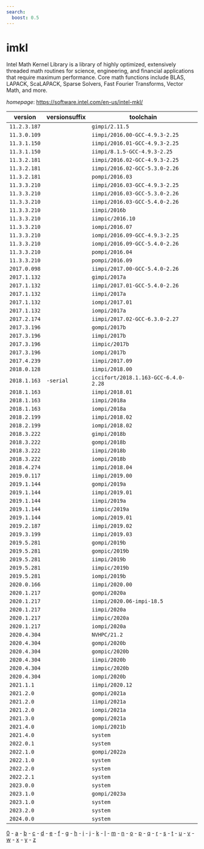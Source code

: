 ```yaml
---
search:
  boost: 0.5
---
```

# imkl

Intel Math Kernel Library is a library of highly optimized,  extensively threaded math routines for science, engineering, and financial  applications that require maximum performance. Core math functions include  BLAS, LAPACK, ScaLAPACK, Sparse Solvers, Fast Fourier Transforms, Vector Math, and more.

*homepage*: <https://software.intel.com/en-us/intel-mkl/>

version | versionsuffix | toolchain
--------|---------------|----------
``11.2.3.187`` |  | ``gimpi/2.11.5``
``11.3.0.109`` |  | ``iimpi/2016.00-GCC-4.9.3-2.25``
``11.3.1.150`` |  | ``iimpi/2016.01-GCC-4.9.3-2.25``
``11.3.1.150`` |  | ``iimpi/8.1.5-GCC-4.9.3-2.25``
``11.3.2.181`` |  | ``iimpi/2016.02-GCC-4.9.3-2.25``
``11.3.2.181`` |  | ``iimpi/2016.02-GCC-5.3.0-2.26``
``11.3.2.181`` |  | ``pompi/2016.03``
``11.3.3.210`` |  | ``iimpi/2016.03-GCC-4.9.3-2.25``
``11.3.3.210`` |  | ``iimpi/2016.03-GCC-5.3.0-2.26``
``11.3.3.210`` |  | ``iimpi/2016.03-GCC-5.4.0-2.26``
``11.3.3.210`` |  | ``iimpi/2016b``
``11.3.3.210`` |  | ``iimpic/2016.10``
``11.3.3.210`` |  | ``iompi/2016.07``
``11.3.3.210`` |  | ``iompi/2016.09-GCC-4.9.3-2.25``
``11.3.3.210`` |  | ``iompi/2016.09-GCC-5.4.0-2.26``
``11.3.3.210`` |  | ``pompi/2016.04``
``11.3.3.210`` |  | ``pompi/2016.09``
``2017.0.098`` |  | ``iimpi/2017.00-GCC-5.4.0-2.26``
``2017.1.132`` |  | ``gimpi/2017a``
``2017.1.132`` |  | ``iimpi/2017.01-GCC-5.4.0-2.26``
``2017.1.132`` |  | ``iimpi/2017a``
``2017.1.132`` |  | ``iompi/2017.01``
``2017.1.132`` |  | ``iompi/2017a``
``2017.2.174`` |  | ``iimpi/2017.02-GCC-6.3.0-2.27``
``2017.3.196`` |  | ``gompi/2017b``
``2017.3.196`` |  | ``iimpi/2017b``
``2017.3.196`` |  | ``iimpic/2017b``
``2017.3.196`` |  | ``iompi/2017b``
``2017.4.239`` |  | ``iimpi/2017.09``
``2018.0.128`` |  | ``iimpi/2018.00``
``2018.1.163`` | ``-serial`` | ``iccifort/2018.1.163-GCC-6.4.0-2.28``
``2018.1.163`` |  | ``iimpi/2018.01``
``2018.1.163`` |  | ``iimpi/2018a``
``2018.1.163`` |  | ``iompi/2018a``
``2018.2.199`` |  | ``iimpi/2018.02``
``2018.2.199`` |  | ``iompi/2018.02``
``2018.3.222`` |  | ``gimpi/2018b``
``2018.3.222`` |  | ``gompi/2018b``
``2018.3.222`` |  | ``iimpi/2018b``
``2018.3.222`` |  | ``iompi/2018b``
``2018.4.274`` |  | ``iimpi/2018.04``
``2019.0.117`` |  | ``iimpi/2019.00``
``2019.1.144`` |  | ``gompi/2019a``
``2019.1.144`` |  | ``iimpi/2019.01``
``2019.1.144`` |  | ``iimpi/2019a``
``2019.1.144`` |  | ``iimpic/2019a``
``2019.1.144`` |  | ``iompi/2019.01``
``2019.2.187`` |  | ``iimpi/2019.02``
``2019.3.199`` |  | ``iimpi/2019.03``
``2019.5.281`` |  | ``gompi/2019b``
``2019.5.281`` |  | ``gompic/2019b``
``2019.5.281`` |  | ``iimpi/2019b``
``2019.5.281`` |  | ``iimpic/2019b``
``2019.5.281`` |  | ``iompi/2019b``
``2020.0.166`` |  | ``iimpi/2020.00``
``2020.1.217`` |  | ``gompi/2020a``
``2020.1.217`` |  | ``iimpi/2020.06-impi-18.5``
``2020.1.217`` |  | ``iimpi/2020a``
``2020.1.217`` |  | ``iimpic/2020a``
``2020.1.217`` |  | ``iompi/2020a``
``2020.4.304`` |  | ``NVHPC/21.2``
``2020.4.304`` |  | ``gompi/2020b``
``2020.4.304`` |  | ``gompic/2020b``
``2020.4.304`` |  | ``iimpi/2020b``
``2020.4.304`` |  | ``iimpic/2020b``
``2020.4.304`` |  | ``iompi/2020b``
``2021.1.1`` |  | ``iimpi/2020.12``
``2021.2.0`` |  | ``gompi/2021a``
``2021.2.0`` |  | ``iimpi/2021a``
``2021.2.0`` |  | ``iompi/2021a``
``2021.3.0`` |  | ``gompi/2021a``
``2021.4.0`` |  | ``iompi/2021b``
``2021.4.0`` |  | ``system``
``2022.0.1`` |  | ``system``
``2022.1.0`` |  | ``gompi/2022a``
``2022.1.0`` |  | ``system``
``2022.2.0`` |  | ``system``
``2022.2.1`` |  | ``system``
``2023.0.0`` |  | ``system``
``2023.1.0`` |  | ``gompi/2023a``
``2023.1.0`` |  | ``system``
``2023.2.0`` |  | ``system``
``2024.0.0`` |  | ``system``

[0](../0/index.md) - [a](../a/index.md) - [b](../b/index.md) - [c](../c/index.md) - [d](../d/index.md) - [e](../e/index.md) - [f](../f/index.md) - [g](../g/index.md) - [h](../h/index.md) - [i](../i/index.md) - [j](../j/index.md) - [k](../k/index.md) - [l](../l/index.md) - [m](../m/index.md) - [n](../n/index.md) - [o](../o/index.md) - [p](../p/index.md) - [q](../q/index.md) - [r](../r/index.md) - [s](../s/index.md) - [t](../t/index.md) - [u](../u/index.md) - [v](../v/index.md) - [w](../w/index.md) - [x](../x/index.md) - [y](../y/index.md) - [z](../z/index.md)

